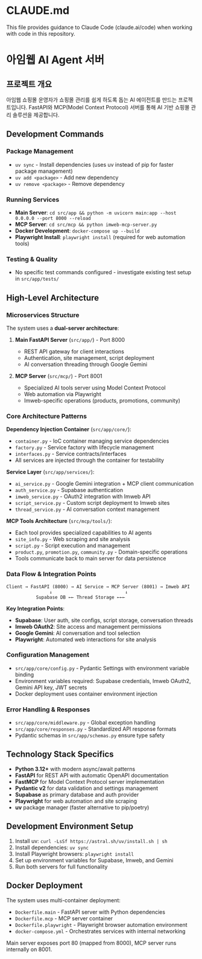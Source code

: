 # CLAUDE.md

This file provides guidance to Claude Code (claude.ai/code) when working with code in this repository.

# 아임웹 AI Agent 서버

## 프로젝트 개요

아임웹 쇼핑몰 운영자가 쇼핑몰 관리를 쉽게 하도록 돕는 AI 에이전트를 만드는 프로젝트입니다. FastAPI와 MCP(Model Context Protocol) 서버를 통해 AI 기반 쇼핑몰 관리 솔루션을 제공합니다.

## Development Commands

### Package Management
- `uv sync` - Install dependencies (uses uv instead of pip for faster package management)
- `uv add <package>` - Add new dependency
- `uv remove <package>` - Remove dependency

### Running Services
- **Main Server**: `cd src/app && python -m uvicorn main:app --host 0.0.0.0 --port 8000 --reload`
- **MCP Server**: `cd src/mcp && python imweb-mcp-server.py`
- **Docker Development**: `docker-compose up --build`
- **Playwright Install**: `playwright install` (required for web automation tools)

### Testing & Quality
- No specific test commands configured - investigate existing test setup in `src/app/tests/`

## High-Level Architecture

### Microservices Structure
The system uses a **dual-server architecture**:

1. **Main FastAPI Server** (`src/app/`) - Port 8000
   - REST API gateway for client interactions
   - Authentication, site management, script deployment
   - AI conversation threading through Google Gemini

2. **MCP Server** (`src/mcp/`) - Port 8001  
   - Specialized AI tools server using Model Context Protocol
   - Web automation via Playwright
   - Imweb-specific operations (products, promotions, community)

### Core Architecture Patterns

**Dependency Injection Container** (`src/app/core/`):
- `container.py` - IoC container managing service dependencies
- `factory.py` - Service factory with lifecycle management
- `interfaces.py` - Service contracts/interfaces
- All services are injected through the container for testability

**Service Layer** (`src/app/services/`):
- `ai_service.py` - Google Gemini integration + MCP client communication
- `auth_service.py` - Supabase authentication 
- `imweb_service.py` - OAuth2 integration with Imweb API
- `script_service.py` - Custom script deployment to Imweb sites
- `thread_service.py` - AI conversation context management

**MCP Tools Architecture** (`src/mcp/tools/`):
- Each tool provides specialized capabilities to AI agents
- `site_info.py` - Web scraping and site analysis
- `script.py` - Script execution and management
- `product.py`, `promotion.py`, `community.py` - Domain-specific operations
- Tools communicate back to main server for data persistence

### Data Flow & Integration Points

```
Client → FastAPI (8000) → AI Service → MCP Server (8001) → Imweb API
                ↓                           ↓
           Supabase DB ←← Thread Storage ←←←
```

**Key Integration Points**:
- **Supabase**: User auth, site configs, script storage, conversation threads
- **Imweb OAuth2**: Site access and management permissions  
- **Google Gemini**: AI conversation and tool selection
- **Playwright**: Automated web interactions for site analysis

### Configuration Management
- `src/app/core/config.py` - Pydantic Settings with environment variable binding
- Environment variables required: Supabase credentials, Imweb OAuth2, Gemini API key, JWT secrets
- Docker deployment uses container environment injection

### Error Handling & Responses
- `src/app/core/middleware.py` - Global exception handling
- `src/app/core/responses.py` - Standardized API response formats
- Pydantic schemas in `src/app/schemas.py` ensure type safety

## Technology Stack Specifics

- **Python 3.12+** with modern async/await patterns
- **FastAPI** for REST API with automatic OpenAPI documentation  
- **FastMCP** for Model Context Protocol server implementation
- **Pydantic v2** for data validation and settings management
- **Supabase** as primary database and auth provider
- **Playwright** for web automation and site scraping
- **uv** package manager (faster alternative to pip/poetry)

## Development Environment Setup

1. Install uv: `curl -LsSf https://astral.sh/uv/install.sh | sh`
2. Install dependencies: `uv sync`
3. Install Playwright browsers: `playwright install`
4. Set up environment variables for Supabase, Imweb, and Gemini
5. Run both servers for full functionality

## Docker Deployment

The system uses multi-container deployment:
- `Dockerfile.main` - FastAPI server with Python dependencies
- `Dockerfile.mcp` - MCP server container
- `Dockerfile.playwright` - Playwright browser automation environment
- `docker-compose.yml` - Orchestrates services with internal networking

Main server exposes port 80 (mapped from 8000), MCP server runs internally on 8001.